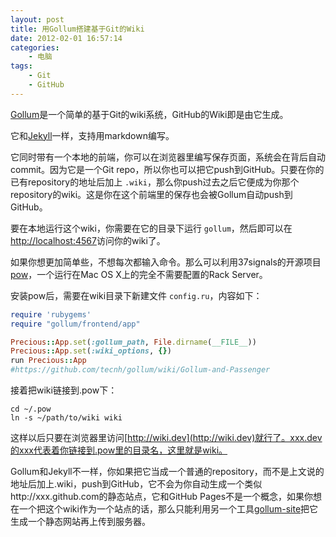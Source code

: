 ```yaml
--- 
layout: post
title: 用Gollum搭建基于Git的Wiki
date: 2012-02-01 16:57:14
categories:
    - 电脑
tags:
    - Git
    - GitHub
---
```

[Gollum](http://github.com/github/gollum)是一个简单的基于Git的wiki系统，GitHub的Wiki即是由它生成。

它和[Jekyll](http://mojombo.github.com/jekyll)一样，支持用markdown编写。

它同时带有一个本地的前端，你可以在浏览器里编写保存页面，系统会在背后自动commit。因为它是一个Git repo，所以你也可以把它push到GitHub。只要在你的已有repository的地址后加上 `.wiki`，那么你push过去之后它便成为你那个repository的wiki。这是你在这个前端里的保存也会被Gollum自动push到GitHub。

要在本地运行这个wiki，你需要在它的目录下运行 `gollum`，然后即可以在[http://localhost:4567](http://localhost:4567)访问你的wiki了。

如果你想更加简单些，不想每次都输入命令。那么可以利用37signals的开源项目[pow](https://github.com/37signals/pow)，一个运行在Mac OS X上的完全不需要配置的Rack Server。

安装pow后，需要在wiki目录下新建文件 `config.ru`，内容如下：

``` ruby
require 'rubygems'
require "gollum/frontend/app"

Precious::App.set(:gollum_path, File.dirname(__FILE__))
Precious::App.set(:wiki_options, {})
run Precious::App
#https://github.com/tecnh/gollum/wiki/Gollum-and-Passenger
```

接着把wiki链接到.pow下：
```
cd ~/.pow
ln -s ~/path/to/wiki wiki
```

这样以后只要在浏览器里访问[http://wiki.dev](http://wiki.dev)就行了。xxx.dev的xxx代表着你链接到.pow里的目录名，这里就是wiki。

Gollum和Jekyll不一样，你如果把它当成一个普通的repository，而不是上文说的地址后加上.wiki，push到GitHub，它不会为你自动生成一个类似http://xxx.github.com的静态站点，它和GitHub Pages不是一个概念，如果你想在一个把这个wiki作为一个站点的话，那么只能利用另一个工具[gollum-site](https://github.com/dreverri/gollum-site)把它生成一个静态网站再上传到服务器。